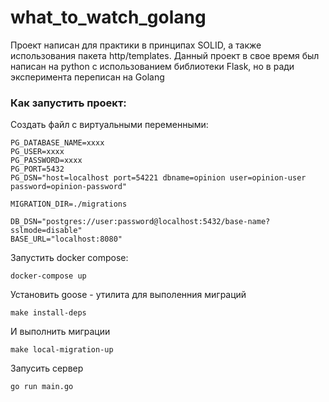 # what_to_watch_golang

Проект написан для практики в принципах SOLID, а также использования пакета http/templates.
Данный проект в свое время был написан на python с использованием библиотеки Flask, 
но в ради эксперимента переписан на Golang

### Как запустить проект:

Cоздать файл с виртуальными переменными:

```
PG_DATABASE_NAME=xxxx
PG_USER=xxxx
PG_PASSWORD=xxxx
PG_PORT=5432
PG_DSN="host=localhost port=54221 dbname=opinion user=opinion-user password=opinion-password"

MIGRATION_DIR=./migrations

DB_DSN="postgres://user:password@localhost:5432/base-name?sslmode=disable"
BASE_URL="localhost:8080"
```

Запустить docker compose:

```
docker-compose up
```

Установить goose - утилита для выполенния миграций

```
make install-deps
```

И выполнить миграции

```
make local-migration-up
```

Запусить сервер

```
go run main.go
```
